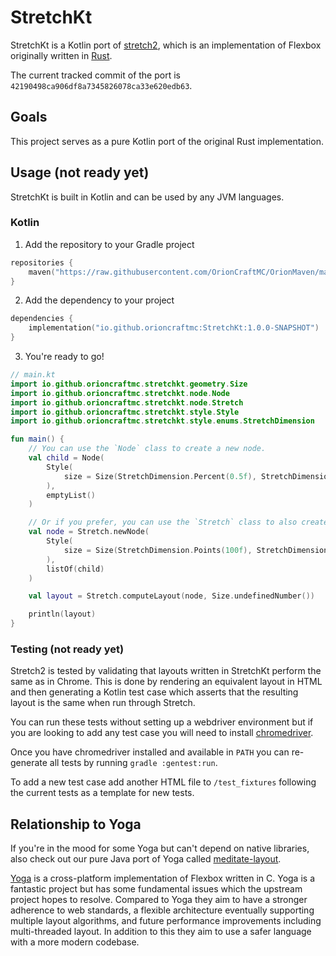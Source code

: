 # StretchKt

StretchKt is a Kotlin port of [stretch2](https://github.com/DioxusLabs/stretch), which is an implementation of Flexbox
originally written in [Rust](https://www.rust-lang.org).

The current tracked commit of the port is `42190498ca906df8a7345826078ca33e620edb63`.

## Goals

This project serves as a pure Kotlin port of the original Rust implementation. 

## Usage (not ready yet)

StretchKt is built in Kotlin and can be used by any JVM languages.

### Kotlin

1. Add the repository to your Gradle project
```kotlin
repositories {
    maven("https://raw.githubusercontent.com/OrionCraftMC/OrionMaven/main/")
}
```

2. Add the dependency to your project
````kotlin
dependencies {
    implementation("io.github.orioncraftmc:StretchKt:1.0.0-SNAPSHOT")
}
````

3. You're ready to go!
```kotlin
// main.kt
import io.github.orioncraftmc.stretchkt.geometry.Size
import io.github.orioncraftmc.stretchkt.node.Node
import io.github.orioncraftmc.stretchkt.node.Stretch
import io.github.orioncraftmc.stretchkt.style.Style
import io.github.orioncraftmc.stretchkt.style.enums.StretchDimension

fun main() {
    // You can use the `Node` class to create a new node.
    val child = Node(
        Style(
            size = Size(StretchDimension.Percent(0.5f), StretchDimension.Auto),
        ),
        emptyList()
    )

    // Or if you prefer, you can use the `Stretch` class to also create new nodes.
    val node = Stretch.newNode(
        Style(
            size = Size(StretchDimension.Points(100f), StretchDimension.Points(100f)),
        ),
        listOf(child)
    )

    val layout = Stretch.computeLayout(node, Size.undefinedNumber())

    println(layout)
}
```

### Testing (not ready yet)

Stretch2 is tested by validating that layouts written in StretchKt perform the same as in Chrome.
This is done by rendering an equivalent layout in HTML and then generating a Kotlin test case which asserts that the resulting layout is the same when run through Stretch.

You can run these tests without setting up a webdriver environment but if you are looking to add any test case you will need to install [chromedriver](http://chromedriver.chromium.org).

Once you have chromedriver installed and available in `PATH` you can re-generate all tests by running `gradle :gentest:run`.

To add a new test case add another HTML file to `/test_fixtures` following the current tests as a template for new tests.

## Relationship to Yoga

If you're in the mood for some Yoga but can't depend on native libraries, also check out our pure Java port of Yoga called [meditate-layout](https://github.com/OrionCraftMC/meditate-layout).

[Yoga](https://www.yogalayout.com) is a cross-platform implementation of Flexbox written in C.
Yoga is a fantastic project but has some fundamental issues which the upstream project hopes to resolve.
Compared to Yoga they aim to have a stronger adherence to web standards, a flexible architecture eventually supporting multiple layout algorithms, and future performance improvements including multi-threaded layout.
In addition to this they aim to use a safer language with a more modern codebase.
